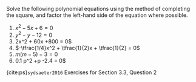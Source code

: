 Solve the following polynomial equations using the method of completing the square, and factor the left-hand side of the equation where possible.

1. $x^2 - 5x + 6 = 0$
2. $y^2 - y - 12 = 0$
3. 2x^2 + 60x +800 = 0$
4. $-\tfrac{1/4}x^2 + \tfrac{1}{2}x + \tfrac{1}{2} = 0$
5. $m(m-5) - 3 = 0$
6. 0.1 p^2 +p -2.4 = 0$

{cite:ps}`sydsaeter2016`
Exercises for Section 3.3, Question 2